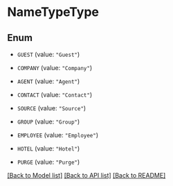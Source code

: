 # NameTypeType

## Enum


* `GUEST` (value: `"Guest"`)

* `COMPANY` (value: `"Company"`)

* `AGENT` (value: `"Agent"`)

* `CONTACT` (value: `"Contact"`)

* `SOURCE` (value: `"Source"`)

* `GROUP` (value: `"Group"`)

* `EMPLOYEE` (value: `"Employee"`)

* `HOTEL` (value: `"Hotel"`)

* `PURGE` (value: `"Purge"`)


[[Back to Model list]](../README.md#documentation-for-models) [[Back to API list]](../README.md#documentation-for-api-endpoints) [[Back to README]](../README.md)


